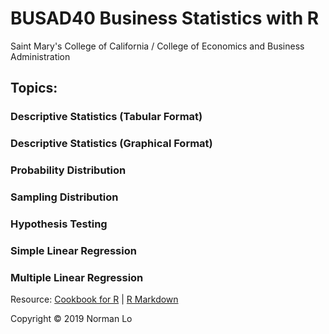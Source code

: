 # BUSAD40 Business Statistics with R
Saint Mary's College of California / College of Economics and Business Administration

## Topics:

### Descriptive Statistics (Tabular Format)

### Descriptive Statistics (Graphical Format)

### Probability Distribution

### Sampling Distribution

### Hypothesis Testing

### Simple Linear Regression 

### Multiple Linear Regression

Resource: [Cookbook for R](http://www.cookbook-r.com/) | [R Markdown](https://rmarkdown.rstudio.com/)

Copyright © 2019 Norman Lo
